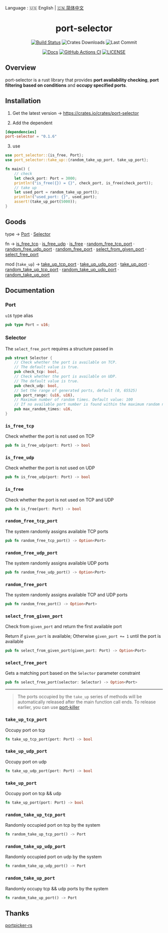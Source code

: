 Language : 🇺🇸 English | [🇨🇳 简体中文](./README.zh-CN.md)

<h1 align="center">port-selector</h1>
<div align="center">

[![Build Status](https://img.shields.io/crates/v/port-selector)](https://crates.io/crates/port-selector)
![Crates Downloads](https://img.shields.io/crates/d/port-selector)
![Last Commit](https://img.shields.io/github/last-commit/ZingerLittleBee/port-selector-rs)

</div>
<div align="center">

[![Docs](https://img.shields.io/docsrs/port-selector)](https://docs.rs/port-selector/0.1.1/port_selector/)
[![GitHub Actions CI](https://img.shields.io/github/workflow/status/ZingerLittleBee/port-selector-rs/Test%20CI)](https://github.com/ZingerLittleBee/port-selector-rs/actions)
[![LICENSE](https://img.shields.io/crates/l/port-selector)](./LICENSE)

</div>

## Overview
port-selector is a rust library that provides **port availability checking**, **port filtering based on conditions** and  **occupy specified ports**.

## Installation
1. Get the latest version -> https://crates.io/crates/port-selector

2. Add the dependent
```toml
[dependencies]
port-selector = "0.1.6"
```

3. use
```rust
use port_selector::{is_free, Port};
use port_selector::take_up::{random_take_up_port, take_up_port};

fn main() {
    // check
    let check_port: Port = 3000;
    println!("is_free({}) = {}", check_port, is_free(check_port));
    // take up
    let used_port = random_take_up_port();
    println!("used_port: {}", used_port);
    assert!(take_up_port(5000));
}
```

## Goods
type -> [Port](#port) · [Selector](#selector)

fn -> [is_free_tcp](#is_free_tcp) · [is_free_udp](#is_free_udp) · [is_free](#is_free) · [random_free_tcp_port](#random_free_tcp_port) · [random_free_udp_port](#random_free_udp_port) · [random_free_port](#random_free_port) · [select_from_given_port](#select_from_given_port) · [select_free_port](#select_free_port)

mod (`take_up`) -> [take_up_tcp_port](#take_up_tcp_port) · [take_up_udp_port](#take_up_udp_port) · [take_up_port](#take_up_port) · [random_take_up_tcp_port](#random_take_up_tcp_port) · [random_take_up_udp_port](#random_take_up_udp_port) · [random_take_up_port](#random_take_up_port)


## Documentation
### Port
`u16` type alias
```rust
pub type Port = u16;
```

### Selector
The `select_free_port` requires a structure passed in
```rust
pub struct Selector {
    // Check whether the port is available on TCP.
    // The default value is true.
    pub check_tcp: bool,
    // Check whether the port is available on UDP.
    // The default value is true.
    pub check_udp: bool,
    // Set the range of generated ports, default (0, 65525)
    pub port_range: (u16, u16),
    // Maximum number of random times. Default value: 100
    // If no available port number is found within the maximum random number of loops, None is returned
    pub max_random_times: u16,
}
```

### `is_free_tcp`
Check whether the port is not used on TCP
```rust
pub fn is_free_udp(port: Port) -> bool
```

### `is_free_udp`
Check whether the port is not used on UDP
```rust
pub fn is_free_udp(port: Port) -> bool
```

### `is_free`
Check whether the port is not used on TCP and UDP
```rust
pub fn is_free(port: Port) -> bool
```

### `random_free_tcp_port`
The system randomly assigns available TCP ports
```rust
pub fn random_free_tcp_port() -> Option<Port>
```

### `random_free_udp_port`
The system randomly assigns available UDP ports
```rust
pub fn random_free_udp_port() -> Option<Port>
```

### `random_free_port`
The system randomly assigns available TCP and UDP ports
```rust
pub fn random_free_port() -> Option<Port>
```

### `select_from_given_port`
Check from `given_port` and return the first available port

Return if `given_port` is available; Otherwise `given_port += 1` until the port is available
```rust
pub fn select_from_given_port(given_port: Port) -> Option<Port>
```

### `select_free_port`
Gets a matching port based on the `Selector` parameter constraint
```rust
pub fn select_free_port(selector: Selector) -> Option<Port>
```

----
> The ports occupied by the `take_up` series of methods will be automatically released after the main function call ends. To release earlier, you can use [port-killer](https://github.com/ZingerLittleBee/port-killer-rs)
### `take_up_tcp_port`
Occupy port on tcp
```rust
fn take_up_tcp_port(port: Port) -> bool
```

### `take_up_udp_port`
Occupy port on udp
```rust
fn take_up_udp_port(port: Port) -> bool
```

### `take_up_port`
Occupy port on tcp && udp
```rust
fn take_up_port(port: Port) -> bool
```

### `random_take_up_tcp_port`
Randomly occupied port on tcp by the system
```rust
fn random_take_up_tcp_port() -> Port
```

### `random_take_up_udp_port`
Randomly occupied port on udp by the system
```rust
fn random_take_up_udp_port() -> Port
```

### `random_take_up_port`
Randomly occupy tcp && udp ports by the system
```rust
fn random_take_up_port() -> Port
```

## Thanks
[portpicker-rs](https://github.com/Dentosal/portpicker-rs)